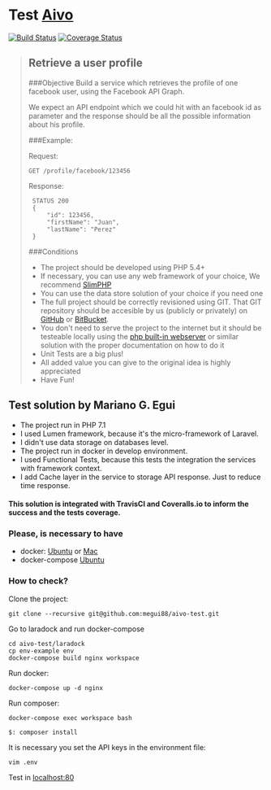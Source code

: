 # Test [Aivo](http://aivo.co/)

[![Build Status](https://travis-ci.org/megui88/aivo-test.svg)](https://travis-ci.org/megui88/aivo-test)
[![Coverage Status](https://coveralls.io/repos/github/megui88/aivo-test/badge.svg?branch=master)](https://coveralls.io/github/megui88/aivo-test?branch=master)

> ## Retrieve a user profile
>
> ###Objective
> Build a service which retrieves the profile of one facebook user, using the Facebook API Graph.
>
> We expect an API endpoint which we could hit with an facebook id as parameter and the response should be all the 
 possible information about his profile.
> 
> ###Example:
>
> Request:
>
> ```
> GET /profile/facebook/123456
> ```
>
>  Response:
> ```  
>  STATUS 200
>  {
>      "id": 123456,
>      "firstName": "Juan",
>      "lastName": "Perez"
>  }
> ```
>
> ###Conditions
>
> * The project should be developed using PHP 5.4+
> * If necessary, you can use any web framework of your choice, We recommend [SlimPHP](http://www.slimframework.com/)
> * You can use the data store solution of your choice if you need one
> * The full project should be correctly revisioned using GIT. That GIT repository should be accesible by us (publicly or 
 privately) on [GitHub](https://gist.github.com/aseba/github.com) or [BitBucket](https://bitbucket.org/).
> * You don't need to serve the project to the internet but it should be testeable locally using the 
 [php built-in webserver](http://php.net/manual/en/features.commandline.webserver.php) or similar solution with the 
 proper documentation on how to do it
> * Unit Tests are a big plus!
> * All added value you can give to the original idea is highly appreciated
> * Have Fun!

## Test solution by Mariano G. Egui 

* The project run in PHP 7.1
* I used Lumen framework, because it's the micro-framework of Laravel.
* I didn't use data storage on databases level.
* The project run in docker in develop environment.
* I used Functional Tests, because this tests the integration the services with framework context.
* I add Cache layer in the service to storage API response. Just to reduce time response.


#### This solution is integrated with TravisCI and Coveralls.io to inform the success and the tests coverage.


### Please, is necessary to have
* docker:  [Ubuntu](https://docs.docker.com/engine/installation/linux/ubuntu/) or [Mac](https://docs.docker.com/docker-for-mac/install/)
* docker-compose [Ubuntu](https://docs.docker.com/compose/install/) 

### How to check?

Clone the project:

```
git clone --recursive git@github.com:megui88/aivo-test.git
```

Go to laradock and run docker-compose

```
cd aivo-test/laradock
cp env-example env
docker-compose build nginx workspace
```

Run docker:

```
docker-compose up -d nginx
```

Run composer:

```
docker-compose exec workspace bash

$: composer install
```

It is necessary you set the API keys in the environment file:

```
vim .env
```

Test in [localhost:80](http://localhost/)
